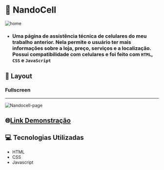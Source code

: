 # 📱 NandoCell

![home](https://github.com/Renanjuniior6/NandoCell/assets/106713211/b4dd94cc-a042-491d-9f12-fd66292756ab)

- ### Uma página de assistência técnica de celulares do meu trabalho anterior. Nela permite o usuário ter mais informações sobre a loja, preço, serviços e a localização. Possui compatibilidade com celulares e foi feito com `HTML`, `CSS` e `JavaScript`

## 📱 Layout
### Fullscreen
<hr />

![Nandocell-page](https://github.com/Renanjuniior6/NandoCell/assets/106713211/bf1c8ff5-0704-4dfd-a56e-a06e5127add9)

## 🌐[Link Demonstração](https://nandocell.netlify.app)

## 💻 Tecnologias Utilizadas
- HTML
- CSS
- Javascript
